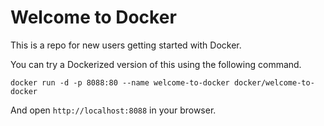 # Welcome to Docker

This is a repo for new users getting started with Docker.

You can try a Dockerized version of this using the following command.
```
docker run -d -p 8088:80 --name welcome-to-docker docker/welcome-to-docker
```
And open `http://localhost:8088` in your browser.
